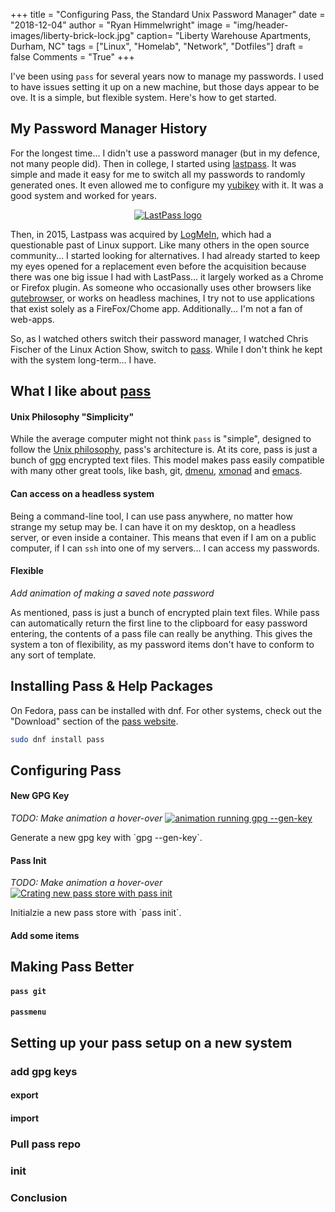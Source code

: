 +++
title  = "Configuring Pass, the Standard Unix Password Manager"
date   = "2018-12-04"
author = "Ryan Himmelwright"
image  = "img/header-images/liberty-brick-lock.jpg"
caption= "Liberty Warehouse Apartments, Durham, NC"
tags   = ["Linux", "Homelab", "Network", "Dotfiles"]
draft  = false
Comments = "True"
+++

I've been using `pass` for several years now to manage my passwords. I used to have issues setting
it up on a new machine, but those days appear to be ove. It is a simple, but flexible system.
Here's how to get started.

<!--more-->

## My Password Manager History

For the longest time... I didn't use a password manager (but in my defence, not
many people did). Then in college, I started using
[lastpass](https://www.lastpass.com/). It was simple and made it easy for me to
switch all my passwords to randomly generated ones. It even allowed me to
configure my [yubikey](https://www.yubico.com) with it. It was a good system
and worked for years.


<center>
<a href="../../img/posts/setting-up-pass/LastPass-Logo.png"><img alt="LastPass logo" src="../../img/posts/setting-up-pass/LastPass-Logo.png" style="max-width: 100%;"/></a>
</center>

Then, in 2015, Lastpass was acquired by [LogMeIn](https://www.logmeininc.com),
which had a questionable past of Linux support. Like many others in the open
source community... I started looking for alternatives. I had already started
to keep my eyes opened for a replacement even before the acquisition because
there was one big issue I had with LastPass... it largely worked as a Chrome or
Firefox plugin. As someone who occasionally uses other browsers like
[qutebrowser](https://qutebrowser.org), or works on headless machines, I try
not to use applications that exist solely as a FireFox/Chome app.
Additionally... I'm not a fan of web-apps.

So, as I watched others switch their password manager, I watched Chris Fischer
of the Linux Action Show, switch to
[pass](https://www.youtube.com/watch?v=OfgZ5Fh-NfE&feature=youtu.be&t=4935).
While I don't think he kept with the system long-term... I have.

## What I like about [pass](https://www.passwordstore.org)

#### Unix Philosophy "Simplicity"

While the average computer might not think `pass` is "simple", designed to follow the [Unix
philosophy](https://en.wikipedia.org/wiki/Unix_philosophy), pass's architecture is. At its core,
pass is just a bunch of [gpg](https://en.wikipedia.org/wiki/GNU_Privacy_Guard) encrypted text
files. This model makes pass easily compatible with many other great tools, like bash, git,
[dmenu](https://git.zx2c4.com/password-store/tree/contrib/dmenu),
[xmonad](https://hackage.haskell.org/package/xmonad-contrib-0.13/docs/XMonad-Prompt-Pass.html) and
[emacs](https://git.zx2c4.com/password-store/tree/contrib/emacs).

#### Can access on a headless system

Being a command-line tool, I can use pass anywhere, no matter how strange my setup may be. I can
have it on my desktop, on a headless server, or even inside a container. This means that even if I
am on a public computer, if I can `ssh` into one of my servers... I can access my passwords.

#### Flexible

*Add animation of making a saved note password*

As mentioned, pass is just a bunch of encrypted plain text files. While pass can automatically
return the first line to the clipboard for easy password entering, the contents of a pass file can
really be anything. This gives the system a ton of flexibility, as my password items don't have to
conform to any sort of template.

## Installing Pass & Help Packages

On Fedora, pass can be installed with dnf. For other systems, check out the "Download" section of
the [pass website](https://www.passwordstore.org/).

```bash
sudo dnf install pass
```

## Configuring Pass

#### New GPG Key

*TODO: Make animation a hover-over*
<a href="../../img/posts/setting-up-pass/generate-gpg-key.gif"><img alt="animation running gpg --gen-key" src="../../img/posts/setting-up-pass/generate-gpg-keys.gif" style="max-width: 100%;"/></a>
<div class="caption">Generate a new gpg key with `gpg --gen-key`.</div>


#### Pass Init

*TODO: Make animation a hover-over*
<a href="../../img/posts/setting-up-pass/pass-init.gif"><img alt="Crating new pass store with pass init" src="../../img/posts/setting-up-pass/pass-init.gif" style="max-width: 100%;"/></a>
<div class="caption">Initialzie a new pass store with `pass init`.</div>


#### Add some items

## Making Pass Better

#### `pass git`

#### `passmenu`


## Setting up your pass setup on a new system

### add gpg keys

#### export

#### import

### Pull pass repo

### init


### Conclusion
